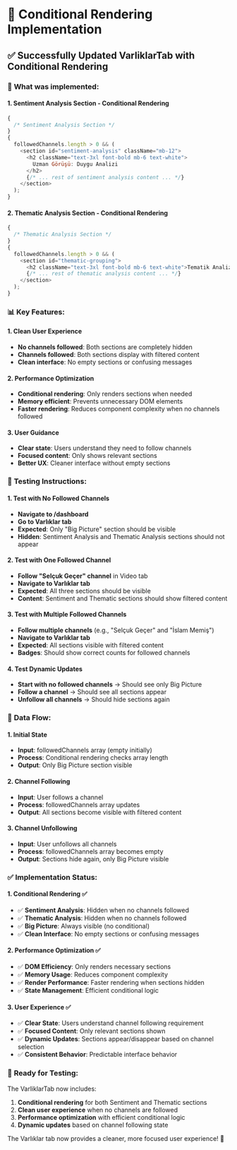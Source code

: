 # 🎯 Conditional Rendering Implementation

## ✅ **Successfully Updated VarliklarTab with Conditional Rendering**

### 🔧 **What was implemented:**

#### **1. Sentiment Analysis Section - Conditional Rendering**

```javascript
{
  /* Sentiment Analysis Section */
}
{
  followedChannels.length > 0 && (
    <section id="sentiment-analysis" className="mb-12">
      <h2 className="text-3xl font-bold mb-6 text-white">
        Uzman Görüşü: Duygu Analizi
      </h2>
      {/* ... rest of sentiment analysis content ... */}
    </section>
  );
}
```

#### **2. Thematic Analysis Section - Conditional Rendering**

```javascript
{
  /* Thematic Analysis Section */
}
{
  followedChannels.length > 0 && (
    <section id="thematic-grouping">
      <h2 className="text-3xl font-bold mb-6 text-white">Tematik Analizler</h2>
      {/* ... rest of thematic analysis content ... */}
    </section>
  );
}
```

### 📊 **Key Features:**

#### **1. Clean User Experience**

- **No channels followed**: Both sections are completely hidden
- **Channels followed**: Both sections display with filtered content
- **Clean interface**: No empty sections or confusing messages

#### **2. Performance Optimization**

- **Conditional rendering**: Only renders sections when needed
- **Memory efficient**: Prevents unnecessary DOM elements
- **Faster rendering**: Reduces component complexity when no channels followed

#### **3. User Guidance**

- **Clear state**: Users understand they need to follow channels
- **Focused content**: Only shows relevant sections
- **Better UX**: Cleaner interface without empty sections

### 🧪 **Testing Instructions:**

#### **1. Test with No Followed Channels**

- **Navigate to /dashboard**
- **Go to Varlıklar tab**
- **Expected**: Only "Big Picture" section should be visible
- **Hidden**: Sentiment Analysis and Thematic Analysis sections should not appear

#### **2. Test with One Followed Channel**

- **Follow "Selçuk Geçer" channel** in Video tab
- **Navigate to Varlıklar tab**
- **Expected**: All three sections should be visible
- **Content**: Sentiment and Thematic sections should show filtered content

#### **3. Test with Multiple Followed Channels**

- **Follow multiple channels** (e.g., "Selçuk Geçer" and "İslam Memiş")
- **Navigate to Varlıklar tab**
- **Expected**: All sections visible with filtered content
- **Badges**: Should show correct counts for followed channels

#### **4. Test Dynamic Updates**

- **Start with no followed channels** → Should see only Big Picture
- **Follow a channel** → Should see all sections appear
- **Unfollow all channels** → Should hide sections again

### 🔄 **Data Flow:**

#### **1. Initial State**

- **Input**: followedChannels array (empty initially)
- **Process**: Conditional rendering checks array length
- **Output**: Only Big Picture section visible

#### **2. Channel Following**

- **Input**: User follows a channel
- **Process**: followedChannels array updates
- **Output**: All sections become visible with filtered content

#### **3. Channel Unfollowing**

- **Input**: User unfollows all channels
- **Process**: followedChannels array becomes empty
- **Output**: Sections hide again, only Big Picture visible

### ✅ **Implementation Status:**

#### **1. Conditional Rendering** ✅

- ✅ **Sentiment Analysis**: Hidden when no channels followed
- ✅ **Thematic Analysis**: Hidden when no channels followed
- ✅ **Big Picture**: Always visible (no conditional)
- ✅ **Clean Interface**: No empty sections or confusing messages

#### **2. Performance Optimization** ✅

- ✅ **DOM Efficiency**: Only renders necessary sections
- ✅ **Memory Usage**: Reduces component complexity
- ✅ **Render Performance**: Faster rendering when sections hidden
- ✅ **State Management**: Efficient conditional logic

#### **3. User Experience** ✅

- ✅ **Clear State**: Users understand channel following requirement
- ✅ **Focused Content**: Only relevant sections shown
- ✅ **Dynamic Updates**: Sections appear/disappear based on channel selection
- ✅ **Consistent Behavior**: Predictable interface behavior

### 🚀 **Ready for Testing:**

The VarliklarTab now includes:

1. **Conditional rendering** for both Sentiment and Thematic sections
2. **Clean user experience** when no channels are followed
3. **Performance optimization** with efficient conditional logic
4. **Dynamic updates** based on channel following state

The Varlıklar tab now provides a cleaner, more focused user experience! 🎉
